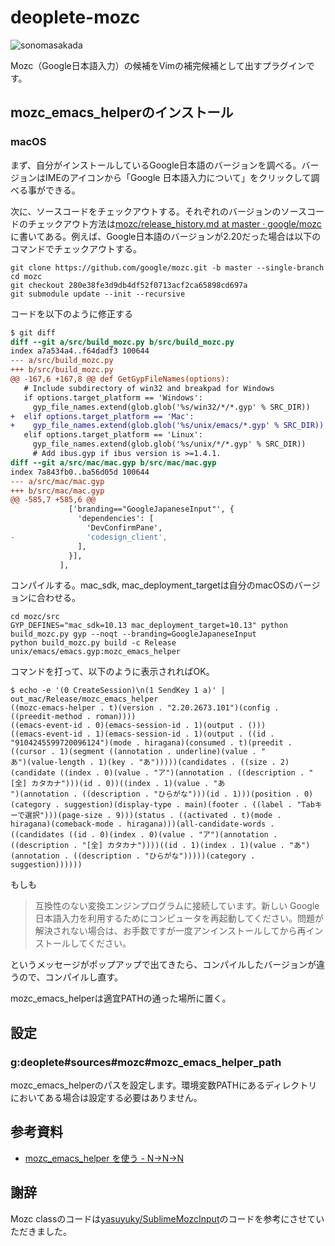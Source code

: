 # deoplete-mozc

![sonomasakada](https://user-images.githubusercontent.com/1057401/34917190-58e279aa-f986-11e7-98d0-d60c92bd71a7.gif)

Mozc（Google日本語入力）の候補をVimの補完候補として出すプラグインです。

## mozc_emacs_helperのインストール

### macOS

まず、自分がインストールしているGoogle日本語のバージョンを調べる。バージョンはIMEのアイコンから「Google 日本語入力について」をクリックして調べる事ができる。

次に、ソースコードをチェックアウトする。それぞれのバージョンのソースコードのチェックアウト方法は[mozc/release_history.md at master · google/mozc](https://github.com/google/mozc/blob/master/docs/release_history.md)に書いてある。例えば、Google日本語のバージョンが2.20だった場合は以下のコマンドでチェックアウトする。

```
git clone https://github.com/google/mozc.git -b master --single-branch
cd mozc
git checkout 280e38fe3d9db4df52f0713acf2ca65898cd697a
git submodule update --init --recursive
```

コードを以下のように修正する

```diff
$ git diff
diff --git a/src/build_mozc.py b/src/build_mozc.py
index a7a534a4..f64dadf3 100644
--- a/src/build_mozc.py
+++ b/src/build_mozc.py
@@ -167,6 +167,8 @@ def GetGypFileNames(options):
   # Include subdirectory of win32 and breakpad for Windows
   if options.target_platform == 'Windows':
     gyp_file_names.extend(glob.glob('%s/win32/*/*.gyp' % SRC_DIR))
+  elif options.target_platform == 'Mac':
+    gyp_file_names.extend(glob.glob('%s/unix/emacs/*.gyp' % SRC_DIR))
   elif options.target_platform == 'Linux':
     gyp_file_names.extend(glob.glob('%s/unix/*/*.gyp' % SRC_DIR))
     # Add ibus.gyp if ibus version is >=1.4.1.
diff --git a/src/mac/mac.gyp b/src/mac/mac.gyp
index 7a843fb0..ba56d05d 100644
--- a/src/mac/mac.gyp
+++ b/src/mac/mac.gyp
@@ -585,7 +585,6 @@
             ['branding=="GoogleJapaneseInput"', {
               'dependencies': [
                 'DevConfirmPane',
-                'codesign_client',
               ],
             }],
           ],
```

コンパイルする。mac_sdk, mac_deployment_targetは自分のmacOSのバージョンに合わせる。

```
cd mozc/src
GYP_DEFINES="mac_sdk=10.13 mac_deployment_target=10.13" python build_mozc.py gyp --noqt --branding=GoogleJapaneseInput
python build_mozc.py build -c Release unix/emacs/emacs.gyp:mozc_emacs_helper
```

コマンドを打って、以下のように表示されればOK。

```
$ echo -e '(0 CreateSession)\n(1 SendKey 1 a)' | out_mac/Release/mozc_emacs_helper
((mozc-emacs-helper . t)(version . "2.20.2673.101")(config . ((preedit-method . roman))))
((emacs-event-id . 0)(emacs-session-id . 1)(output . ()))
((emacs-event-id . 1)(emacs-session-id . 1)(output . ((id . "9104245599720096124")(mode . hiragana)(consumed . t)(preedit . ((cursor . 1)(segment ((annotation . underline)(value . "
あ")(value-length . 1)(key . "あ")))))(candidates . ((size . 2)(candidate ((index . 0)(value . "ア")(annotation . ((description . "[全] カタカナ")))(id . 0))((index . 1)(value . "あ
")(annotation . ((description . "ひらがな")))(id . 1)))(position . 0)(category . suggestion)(display-type . main)(footer . ((label . "Tabキーで選択")))(page-size . 9)))(status . ((activated . t)(mode . hiragana)(comeback-mode . hiragana)))(all-candidate-words . ((candidates ((id . 0)(index . 0)(value . "ア")(annotation . ((description . "[全] カタカナ"))))((id . 1)(index . 1)(value . "あ")(annotation . ((description . "ひらがな")))))(category . suggestion))))))
```

もしも

> 互換性のない変換エンジンプログラムに接続しています。新しい Google 日本語入力を利用するためにコンピュータを再起動してください。問題が解決されない場合は、お手数ですが一度アンインストールしてから再インストールしてください。

というメッセージがポップアップで出てきたら、コンパイルしたバージョンが違うので、コンパイルし直す。

mozc_emacs_helperは適宜PATHの通った場所に置く。

## 設定

### g:deoplete#sources#mozc#mozc_emacs_helper_path

mozc_emacs_helperのパスを設定します。環境変数PATHにあるディレクトリにおいてある場合は設定する必要はありません。

## 参考資料

- [mozc_emacs_helper を使う - N->N->N](http://d.hatena.ne.jp/hanya_orz/20170224/p1)

## 謝辞

Mozc classのコードは[yasuyuky/SublimeMozcInput](https://github.com/yasuyuky/SublimeMozcInput)のコードを参考にさせていただきました。
